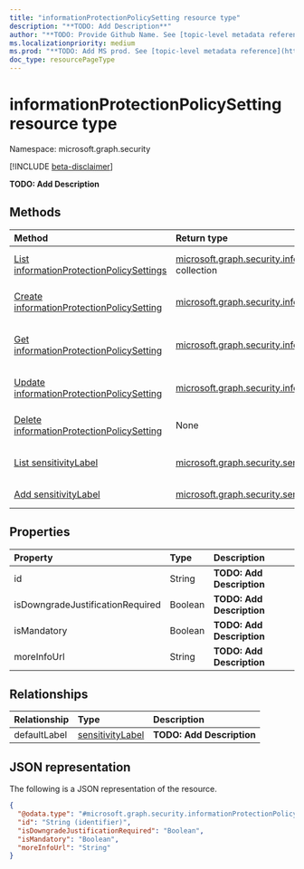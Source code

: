```yaml
---
title: "informationProtectionPolicySetting resource type"
description: "**TODO: Add Description**"
author: "**TODO: Provide Github Name. See [topic-level metadata reference](https://msgo.azurewebsites.net/add/document/guidelines/metadata.html#topic-level-metadata)**"
ms.localizationpriority: medium
ms.prod: "**TODO: Add MS prod. See [topic-level metadata reference](https://msgo.azurewebsites.net/add/document/guidelines/metadata.html#topic-level-metadata)**"
doc_type: resourcePageType
---
```


# informationProtectionPolicySetting resource type

Namespace: microsoft.graph.security

[!INCLUDE [beta-disclaimer](../../includes/beta-disclaimer.md)]

**TODO: Add Description**

## Methods
|Method|Return type|Description|
|:---|:---|:---|
|[List informationProtectionPolicySettings](../api/security-informationprotectionpolicysetting-list.md)|[microsoft.graph.security.informationProtectionPolicySetting](../resources/security-informationprotectionpolicysetting.md) collection|Get a list of the [informationProtectionPolicySetting](../resources/security-informationprotectionpolicysetting.md) objects and their properties.|
|[Create informationProtectionPolicySetting](../api/security-informationprotection-post-labelpolicysettings.md)|[microsoft.graph.security.informationProtectionPolicySetting](../resources/security-informationprotectionpolicysetting.md)|Create a new [informationProtectionPolicySetting](../resources/security-informationprotectionpolicysetting.md) object.|
|[Get informationProtectionPolicySetting](../api/security-informationprotectionpolicysetting-get.md)|[microsoft.graph.security.informationProtectionPolicySetting](../resources/security-informationprotectionpolicysetting.md)|Read the properties and relationships of an [informationProtectionPolicySetting](../resources/security-informationprotectionpolicysetting.md) object.|
|[Update informationProtectionPolicySetting](../api/security-informationprotectionpolicysetting-update.md)|[microsoft.graph.security.informationProtectionPolicySetting](../resources/security-informationprotectionpolicysetting.md)|Update the properties of an [informationProtectionPolicySetting](../resources/security-informationprotectionpolicysetting.md) object.|
|[Delete informationProtectionPolicySetting](../api/security-informationprotectionpolicysetting-delete.md)|None|Deletes an [informationProtectionPolicySetting](../resources/security-informationprotectionpolicysetting.md) object.|
|[List sensitivityLabel](../api/security-informationprotectionpolicysetting-list-defaultlabel.md)|[microsoft.graph.security.sensitivityLabel](../resources/security-sensitivitylabel.md) collection|Get the sensitivityLabel resources from the defaultLabel navigation property.|
|[Add sensitivityLabel](../api/security-informationprotectionpolicysetting-post-defaultlabel.md)|[microsoft.graph.security.sensitivityLabel](../resources/security-sensitivitylabel.md)|Add defaultLabel by posting to the defaultLabel collection.|

## Properties
|Property|Type|Description|
|:---|:---|:---|
|id|String|**TODO: Add Description**|
|isDowngradeJustificationRequired|Boolean|**TODO: Add Description**|
|isMandatory|Boolean|**TODO: Add Description**|
|moreInfoUrl|String|**TODO: Add Description**|

## Relationships
|Relationship|Type|Description|
|:---|:---|:---|
|defaultLabel|[sensitivityLabel](../resources/security-sensitivitylabel.md)|**TODO: Add Description**|

## JSON representation
The following is a JSON representation of the resource.
<!-- {
  "blockType": "resource",
  "keyProperty": "id",
  "@odata.type": "microsoft.graph.security.informationProtectionPolicySetting",
  "openType": false
}
-->
``` json
{
  "@odata.type": "#microsoft.graph.security.informationProtectionPolicySetting",
  "id": "String (identifier)",
  "isDowngradeJustificationRequired": "Boolean",
  "isMandatory": "Boolean",
  "moreInfoUrl": "String"
}
```

